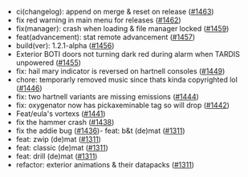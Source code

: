 - ci(changelog): append on merge & reset on release ([#1463](https://github.com/amblelabs/ait/pull/1463))
- fix red warning in main menu for releases ([#1462](https://github.com/amblelabs/ait/pull/1462))
- fix(manager): crash when loading & file manager locked ([#1459](https://github.com/amblelabs/ait/pull/1459))
- feat(advancement): stat remote advancement ([#1457](https://github.com/amblelabs/ait/pull/1457))
- build(ver): 1.2.1-alpha ([#1456](https://github.com/amblelabs/ait/pull/1456))
- Exterior BOTI doors not turning dark red during alarm when TARDIS unpowered ([#1455](https://github.com/amblelabs/ait/pull/1455))
- fix: hail mary indicator is reversed on hartnell consoles ([#1449](https://github.com/amblelabs/ait/pull/1449))
- chore: temporarly removed music since thats kinda copyrighted lol ([#1446](https://github.com/amblelabs/ait/pull/1446))
- fix: two hartnell variants are missing emissions ([#1444](https://github.com/amblelabs/ait/pull/1444))
- fix: oxygenator now has pickaxeminable tag so will drop ([#1442](https://github.com/amblelabs/ait/pull/1442))
- Feat/eula's vortexs ([#1441](https://github.com/amblelabs/ait/pull/1441))
- fix the hammer crash ([#1438](https://github.com/amblelabs/ait/pull/1438))
- fix the addie bug ([#1436](https://github.com/amblelabs/ait/pull/1436))- feat: b&t (de)mat ([#1311](https://github.com/amblelabs/ait/pull/1311))
- feat: zwip (de)mat ([#1311](https://github.com/amblelabs/ait/pull/1311))
- feat: classic (de)mat ([#1311](https://github.com/amblelabs/ait/pull/1311))
- feat: drill (de)mat ([#1311](https://github.com/amblelabs/ait/pull/1311))
- refactor: exterior animations & their datapacks ([#1311](https://github.com/amblelabs/ait/pull/1311))
